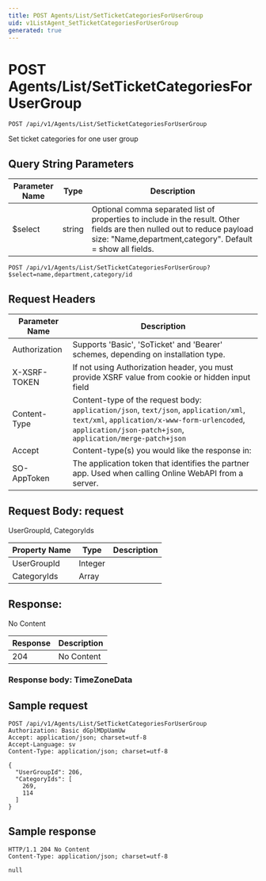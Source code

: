 ```yaml
---
title: POST Agents/List/SetTicketCategoriesForUserGroup
uid: v1ListAgent_SetTicketCategoriesForUserGroup
generated: true
---
```


# POST Agents/List/SetTicketCategoriesForUserGroup

```http
POST /api/v1/Agents/List/SetTicketCategoriesForUserGroup
```

Set ticket categories for one user group







## Query String Parameters

| Parameter Name | Type |  Description |
|----------------|------|--------------|
| $select | string |  Optional comma separated list of properties to include in the result. Other fields are then nulled out to reduce payload size: "Name,department,category". Default = show all fields. |

```http
POST /api/v1/Agents/List/SetTicketCategoriesForUserGroup?$select=name,department,category/id
```


## Request Headers

| Parameter Name | Description |
|----------------|-------------|
| Authorization  | Supports 'Basic', 'SoTicket' and 'Bearer' schemes, depending on installation type. |
| X-XSRF-TOKEN   | If not using Authorization header, you must provide XSRF value from cookie or hidden input field |
| Content-Type | Content-type of the request body: `application/json`, `text/json`, `application/xml`, `text/xml`, `application/x-www-form-urlencoded`, `application/json-patch+json`, `application/merge-patch+json` |
| Accept         | Content-type(s) you would like the response in:  |
| SO-AppToken | The application token that identifies the partner app. Used when calling Online WebAPI from a server. |

## Request Body: request 

UserGroupId, CategoryIds 

| Property Name | Type |  Description |
|----------------|------|--------------|
| UserGroupId | Integer |  |
| CategoryIds | Array |  |

## Response:

No Content

| Response | Description |
|----------------|-------------|
| 204 | No Content |

### Response body: TimeZoneData


## Sample request

```http!
POST /api/v1/Agents/List/SetTicketCategoriesForUserGroup
Authorization: Basic dGplMDpUamUw
Accept: application/json; charset=utf-8
Accept-Language: sv
Content-Type: application/json; charset=utf-8

{
  "UserGroupId": 206,
  "CategoryIds": [
    269,
    114
  ]
}
```

## Sample response

```http_
HTTP/1.1 204 No Content
Content-Type: application/json; charset=utf-8

null
```
